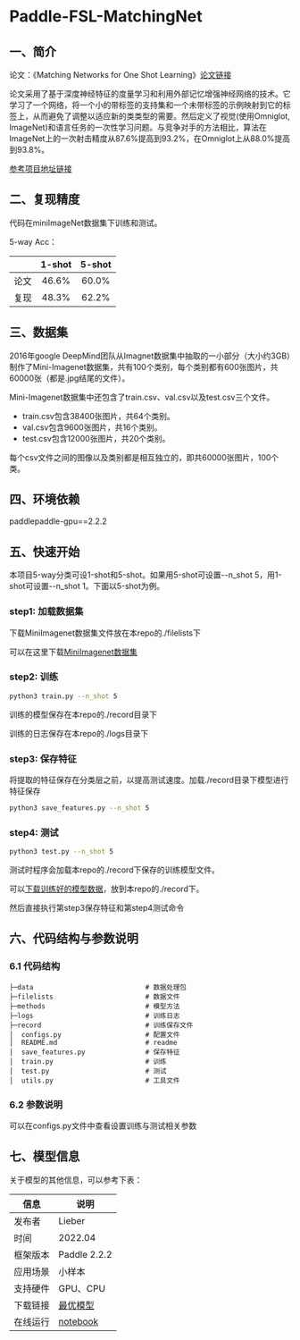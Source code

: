 # Paddle-FSL-MatchingNet

## 一、简介
论文：《Matching Networks for One Shot Learning》[论文链接](https://dl.acm.org/doi/10.5555/3157382.3157504)

论文采用了基于深度神经特征的度量学习和利用外部记忆增强神经网络的技术。它学习了一个网络，将一个小的带标签的支持集和一个未带标签的示例映射到它的标签上，从而避免了调整以适应新的类类型的需要。然后定义了视觉(使用Omniglot, ImageNet)和语言任务的一次性学习问题。与竞争对手的方法相比，算法在ImageNet上的一次射击精度从87.6%提高到93.2%，在Omniglot上从88.0%提高到93.8%。

[参考项目地址链接](https://github.com/wyharveychen/CloserLookFewShot)
## 二、复现精度
代码在miniImageNet数据集下训练和测试。

5-way Acc：

| |1-shot|5-shot|
| :---: | :---: | :---: |
|论文|46.6% |60.0%|
|复现|48.3% |62.2%|

## 三、数据集
2016年google DeepMind团队从Imagnet数据集中抽取的一小部分（大小约3GB）制作了Mini-Imagenet数据集，共有100个类别，每个类别都有600张图片，共60000张（都是.jpg结尾的文件）。

Mini-Imagenet数据集中还包含了train.csv、val.csv以及test.csv三个文件。

* train.csv包含38400张图片，共64个类别。
* val.csv包含9600张图片，共16个类别。
* test.csv包含12000张图片，共20个类别。

每个csv文件之间的图像以及类别都是相互独立的，即共60000张图片，100个类。


## 四、环境依赖
paddlepaddle-gpu==2.2.2

## 五、快速开始

本项目5-way分类可设1-shot和5-shot。如果用5-shot可设置--n_shot 5，用1-shot可设置--n_shot 1。下面以5-shot为例。

### step1: 加载数据集
下载MiniImagenet数据集文件放在本repo的./filelists下

可以在这里下载[MiniImagenet数据集](https://aistudio.baidu.com/aistudio/datasetdetail/138415)


### step2: 训练

```bash
python3 train.py --n_shot 5
```

训练的模型保存在本repo的./record目录下

训练的日志保存在本repo的./logs目录下

### step3: 保存特征

将提取的特征保存在分类层之前，以提高测试速度。加载./record目录下模型进行特征保存

```bash
python3 save_features.py --n_shot 5
```

### step4: 测试

```bash
python3 test.py --n_shot 5
```

测试时程序会加载本repo的./record下保存的训练模型文件。

可以[下载训练好的模型数据](https://aistudio.baidu.com/aistudio/datasetdetail/140016)，放到本repo的./record下。

然后直接执行第step3保存特征和第step4测试命令

## 六、代码结构与参数说明

### 6.1 代码结构

```
├─data                            # 数据处理包
├─filelists                       # 数据文件
├─methods                         # 模型方法
├─logs                            # 训练日志
├─record                          # 训练保存文件    
│  configs.py                     # 配置文件
│  README.md                      # readme
│  save_features.py               # 保存特征
│  train.py                       # 训练
│  test.py                        # 测试
│  utils.py                       # 工具文件
```
### 6.2 参数说明

可以在configs.py文件中查看设置训练与测试相关参数

## 七、模型信息

关于模型的其他信息，可以参考下表：

| 信息 | 说明 |
| --- | --- |
| 发布者 | Lieber |
| 时间 | 2022.04 |
| 框架版本 | Paddle 2.2.2 |
| 应用场景 | 小样本 |
| 支持硬件 | GPU、CPU |
| 下载链接 | [最优模型](https://aistudio.baidu.com/aistudio/datasetdetail/140016)|
| 在线运行 | [notebook](https://aistudio.baidu.com/aistudio/projectdetail/3832241)|